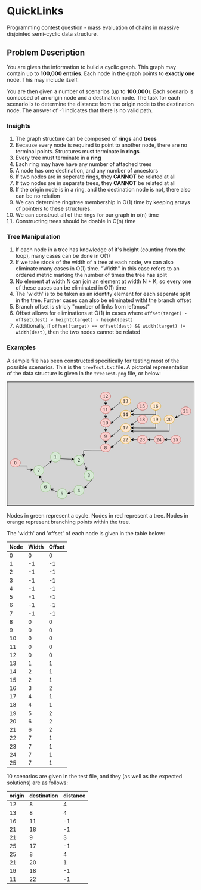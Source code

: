 # QuickLinks
Programming contest question - mass evaluation of chains in massive disjointed semi-cyclic data structure.

## Problem Description
You are given the information to build a cyclic graph. This graph may contain up to **100,000 entries**. 
Each node in the graph points to **exactly one** node. This may include itself.

You are then given a number of scenarios (up to **100,000**). 
Each scenario is composed of an origin node and a destination node. 
The task for each scenario is to determine the distance from the origin node to the destination node. 
The answer of -1 indicates that there is no valid path.

### Insights
1. The graph structure can be composed of **rings** and **trees**
2. Because every node is required to point to another node, there are no terminal points. 
Structures must terminate in **rings**
3. Every tree must terminate in a **ring**
4. Each ring may have have any number of attached trees
5. A node has one destination, and any number of ancestors
6. If two nodes are in seperate rings, they **CANNOT** be related at all
7. If two nodes are in separate trees, they **CANNOT** be related at all
7. If the origin node is in a ring, and the destination node is not, there also can be no relation
8. We can determine ring/tree membership in O(1) time by keeping arrays of pointers to these structures.
9. We can construct all of the rings for our graph in o(n) time
10. Constructing trees should be doable in O(n) time

### Tree Manipulation
1. If each node in a tree has knowledge of it's height (counting from the loop), many cases can be done in O(1)
2. If we take stock of the width of a tree at each node, we can also eliminate many cases in O(1) time. "Width" in this case refers to an ordered metric marking the number of times the tree has split
3. No element at width N can join an element at width N + K, so every one of these cases can be eliminated in O(1) time
4. The 'width' is to be taken as an identity element for each seperate split in the tree. Further cases can also be eliminated witht the branch offset
5. Branch offset is stricly "number of links from leftmost"
6. Offset allows for eliminations at O(1) in cases where `offset(target) - offset(dest) > height(target) - height(dest)`
7. Additionally, if `offset(target) == offset(dest) && width(target) != width(dest)`, then the two nodes cannot be related

### Examples
A sample file has been constructed specifically for testing most of the possible scenarios. This is the `treeTest.txt` file. A pictorial representation of the data structure is given in the `treeTest.png` file, or below:

![Tree Test](https://raw.githubusercontent.com/NBKelly/QuickLinks/master/treeTest.png)

Nodes in green represent a cycle. Nodes in red represent a tree. Nodes in orange represent branching points within the tree.

The 'width' and 'offset' of each node is given in the table below:

Node | Width | Offset
-----|-------|-------
0|0|0
1|-1|-1
2|-1|-1
3|-1|-1
4|-1|-1
5|-1|-1
6|-1|-1
7|-1|-1
8|0|0
9|0|0
10|0|0
11|0|0
12|0|0
13|1|1
14|2|1
15|2|1
16|3|2
17|4|1
18|4|1
19|5|2
20|6|2
21|6|2
22|7|1
23|7|1
24|7|1
25|7|1

10 scenarios are given in the test file, and they (as well as the expected solutions) are as follows:

origin | destination | distance
-------|-------------|---------
12|8|4
13|8|4
16|11|-1
21|18|-1
21|9|3
25|17|-1
25|8|4
21|20|1
19|18|-1
11|22|-1
